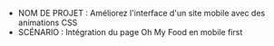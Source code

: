 - NOM DE PROJET : Améliorez l'interface d'un site mobile avec des animations CSS 
- SCÉNARIO : Intégration du page Oh My Food en mobile first
